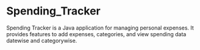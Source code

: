 # Spending_Tracker
Spending Tracker is a Java application for managing personal expenses. It provides features to add expenses, categories, and view spending data datewise and categorywise.
